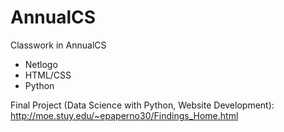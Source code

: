 # AnnualCS
Classwork in AnnualCS
- Netlogo
- HTML/CSS
- Python

Final Project (Data Science with Python, Website Development): http://moe.stuy.edu/~epaperno30/Findings_Home.html
